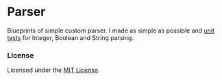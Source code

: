 # Parser

Blueprints of simple custom parser. I made as simple as possible and [unit tests](https://github.com/alexgaas/parser/tree/master/src/test/java/com/alexgaas/parser/unit) for Integer, Boolean and String parsing.


### License

Licensed under the [MIT License](https://github.com/alexgaas/graph/blob/master/README.md).
